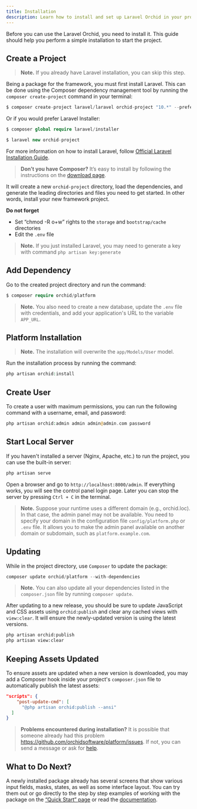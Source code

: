 ```yaml
---
title: Installation
description: Learn how to install and set up Laravel Orchid in your project with our comprehensive installation guide. Step-by-step instructions and helpful tips make it easy to get started with Orchid.
---
```



Before you can use the Laravel Orchid, you need to install it. This guide should help you perform a simple installation to start the project.

## Create a Project

> **Note.** If you already have Laravel installation, you can skip this step.

Being a package for the framework, you must first install Laravel. This can be done using the Composer dependency management tool by running the `composer create-project` command in your terminal:

```php
$ composer create-project laravel/laravel orchid-project "10.*" --prefer-dist
```

Or if you would prefer Laravel Installer:

```php
$ composer global require laravel/installer

$ laravel new orchid-project
```

For more information on how to install Laravel, follow [Official Laravel Installation Guide](https://laravel.com/docs/installation).

> **Don’t you have Composer?** It’s easy to install by following the instructions on the [download page](https://getcomposer.org/download/).

It will create a new `orchid-project` directory, load the dependencies, and generate the leading directories and files you need to get started.
In other words, install your new framework project.


**Do not forget**

- Set “chmod -R o+w” rights to the `storage` and `bootstrap/cache` directories
- Edit the `.env` file

> **Note.** If you just installed Laravel, you may need to generate a key with command `php artisan key:generate`

## Add Dependency

Go to the created project directory and run the command:
```php
$ composer require orchid/platform
```

> **Note.** You also need to create a new database, update the `.env` file with credentials, and add your application's URL to the variable `APP_URL`.


## Platform Installation

> **Note.** The installation will overwrite the `app/Models/User` model. 

Run the installation process by running the command:

```php
php artisan orchid:install
```

## Create User

To create a user with maximum permissions, you can run the following command with a username, email, and password:

```php
php artisan orchid:admin admin admin@admin.com password
```


## Start Local Server

If you haven't installed a server (Nginx, Apache, etc.) to run the project, you can use the built-in server:

```php
php artisan serve
```

Open a browser and go to `http://localhost:8000/admin`. If everything works, you will see the control panel login page. Later you can stop the server by pressing `Ctrl + C` in the terminal.

> **Note.** Suppose your runtime uses a different domain (e.g., orchid.loc). In that case, the admin panel may not be available. You need to specify your domain in the configuration file `config/platform.php` or `.env` file. It allows you to make the admin panel available on another domain or subdomain, such as `platform.example.com`.


## Updating

While in the project directory, use `Composer` to update the package:

```php
composer update orchid/platform --with-dependencies
```

> **Note.** You can also update all your dependencies listed in the `composer.json` file by running `composer update`.


After updating to a new release, you should be sure to update JavaScript and CSS assets using `orchid:publish` and clear any cached views with `view:clear`. It will ensure the newly-updated version is using the latest versions.

```bash
php artisan orchid:publish
php artisan view:clear
```

## Keeping Assets Updated

To ensure assets are updated when a new version is downloaded, you may add a Composer hook inside your project's `composer.json` file to automatically publish the latest assets:

```json
"scripts": {
    "post-update-cmd": [
      "@php artisan orchid:publish --ansi"
  ]
}
```

> **Problems encountered during installation?** It is possible that someone already had this problem https://github.com/orchidsoftware/platform/issues. If not, you can send a message or ask for [help](https://github.com/orchidsoftware/platform/issues/new).



## What to Do Next?

A newly installed package already has several screens that show various input fields, masks, states, as well as some interface layout. You can try them out or go directly to the step by step examples of working with the package on the [“Quick Start” page](/en/docs/quickstart) or read the [documentation](/en/docs/screens).
